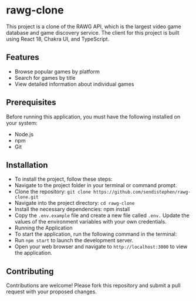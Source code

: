 # rawg-clone

This project is a clone of the RAWG API, which is the largest video game database and game discovery service. The client for this project is built using React 18, Chakra UI, and TypeScript.

## Features

- Browse popular games by platform
- Search for games by title
- View detailed information about individual games

## Prerequisites

Before running this application, you must have the following installed on your system:

- Node.js
- npm
- Git

## Installation

- To install the project, follow these steps:
- Navigate to the project folder in your terminal or command prompt.
- Clone the repository: `git clone https://github.com/sendistephen/rawg-clone.git`
- Navigate into the project directory: `cd rawg-clone`
- Install the necessary dependencies: npm install
- Copy the `.env.example` file and create a new file called `.env.` Update the values of the environment variables with your own credentials.
- Running the Application
- To start the application, run the following command in the terminal:
- Run `npm start` to launch the development server.
- Open your web browser and navigate to `http://localhost:3000` to view the application.

## Contributing

Contributions are welcome! Please fork this repository and submit a pull request with your proposed changes.
